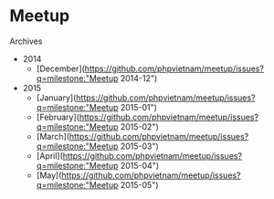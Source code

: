 Meetup
======

Archives

- 2014
  - [December](https://github.com/phpvietnam/meetup/issues?q=milestone:"Meetup 2014-12")
- 2015
  - [January](https://github.com/phpvietnam/meetup/issues?q=milestone:"Meetup 2015-01")
  - [February](https://github.com/phpvietnam/meetup/issues?q=milestone:"Meetup 2015-02")
  - [March](https://github.com/phpvietnam/meetup/issues?q=milestone:"Meetup 2015-03")
  - [April](https://github.com/phpvietnam/meetup/issues?q=milestone:"Meetup 2015-04")
  - [May](https://github.com/phpvietnam/meetup/issues?q=milestone:"Meetup 2015-05")
